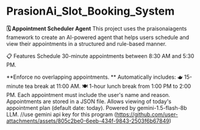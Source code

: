 # PrasionAi_Slot_Booking_System

**🗓️ Appointment Scheduler Agent**
This project uses the praisonaiagents framework to create an AI-powered agent that helps users schedule and view their appointments in a structured and rule-based manner.

📋 Features
Schedule 30-minute appointments between 8:30 AM and 5:30 PM.

**Enforce no overlapping appointments.
**
Automatically includes:
  🫖 15-minute tea break at 11:00 AM.
  🍽️ 1-hour lunch break from 1:00 PM to 2:00 PM.
  Each appointment must include the user's name and reason.
  Appointments are stored in a JSON file.
  Allows viewing of today's appointment plan (default date: today).
  Powered by gemini-1.5-flash-8b LLM.
//use gemini api key for this program
(https://github.com/user-attachments/assets/805c2be0-6eeb-434f-9843-2503f6b67849)
